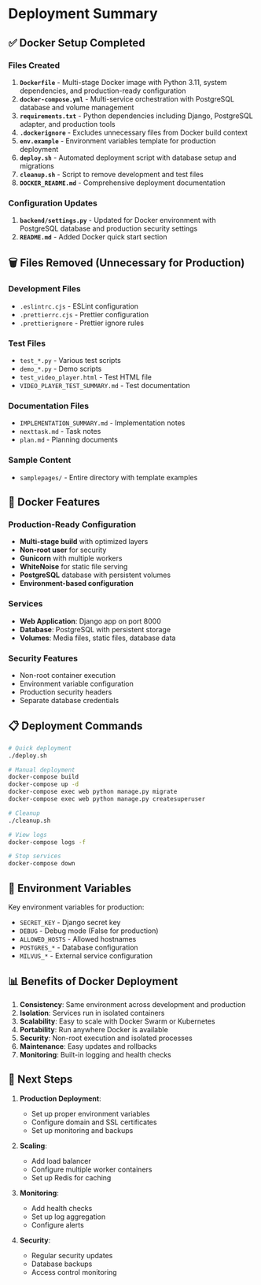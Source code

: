 # Deployment Summary

## ✅ Docker Setup Completed

### Files Created
1. **`Dockerfile`** - Multi-stage Docker image with Python 3.11, system dependencies, and production-ready configuration
2. **`docker-compose.yml`** - Multi-service orchestration with PostgreSQL database and volume management
3. **`requirements.txt`** - Python dependencies including Django, PostgreSQL adapter, and production tools
4. **`.dockerignore`** - Excludes unnecessary files from Docker build context
5. **`env.example`** - Environment variables template for production deployment
6. **`deploy.sh`** - Automated deployment script with database setup and migrations
7. **`cleanup.sh`** - Script to remove development and test files
8. **`DOCKER_README.md`** - Comprehensive deployment documentation

### Configuration Updates
1. **`backend/settings.py`** - Updated for Docker environment with PostgreSQL database and production security settings
2. **`README.md`** - Added Docker quick start section

## 🗑️ Files Removed (Unnecessary for Production)

### Development Files
- `.eslintrc.cjs` - ESLint configuration
- `.prettierrc.cjs` - Prettier configuration  
- `.prettierignore` - Prettier ignore rules

### Test Files
- `test_*.py` - Various test scripts
- `demo_*.py` - Demo scripts
- `test_video_player.html` - Test HTML file
- `VIDEO_PLAYER_TEST_SUMMARY.md` - Test documentation

### Documentation Files
- `IMPLEMENTATION_SUMMARY.md` - Implementation notes
- `nexttask.md` - Task notes
- `plan.md` - Planning documents

### Sample Content
- `samplepages/` - Entire directory with template examples

## 🐳 Docker Features

### Production-Ready Configuration
- **Multi-stage build** with optimized layers
- **Non-root user** for security
- **Gunicorn** with multiple workers
- **WhiteNoise** for static file serving
- **PostgreSQL** database with persistent volumes
- **Environment-based configuration**

### Services
- **Web Application**: Django app on port 8000
- **Database**: PostgreSQL with persistent storage
- **Volumes**: Media files, static files, database data

### Security Features
- Non-root container execution
- Environment variable configuration
- Production security headers
- Separate database credentials

## 📋 Deployment Commands

```bash
# Quick deployment
./deploy.sh

# Manual deployment
docker-compose build
docker-compose up -d
docker-compose exec web python manage.py migrate
docker-compose exec web python manage.py createsuperuser

# Cleanup
./cleanup.sh

# View logs
docker-compose logs -f

# Stop services
docker-compose down
```

## 🔧 Environment Variables

Key environment variables for production:
- `SECRET_KEY` - Django secret key
- `DEBUG` - Debug mode (False for production)
- `ALLOWED_HOSTS` - Allowed hostnames
- `POSTGRES_*` - Database configuration
- `MILVUS_*` - External service configuration

## 📊 Benefits of Docker Deployment

1. **Consistency**: Same environment across development and production
2. **Isolation**: Services run in isolated containers
3. **Scalability**: Easy to scale with Docker Swarm or Kubernetes
4. **Portability**: Run anywhere Docker is available
5. **Security**: Non-root execution and isolated processes
6. **Maintenance**: Easy updates and rollbacks
7. **Monitoring**: Built-in logging and health checks

## 🚀 Next Steps

1. **Production Deployment**:
   - Set up proper environment variables
   - Configure domain and SSL certificates
   - Set up monitoring and backups

2. **Scaling**:
   - Add load balancer
   - Configure multiple worker containers
   - Set up Redis for caching

3. **Monitoring**:
   - Add health checks
   - Set up log aggregation
   - Configure alerts

4. **Security**:
   - Regular security updates
   - Database backups
   - Access control monitoring

